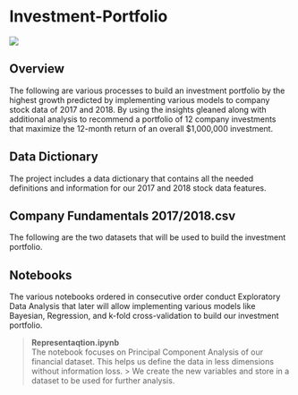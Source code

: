 # Investment-Portfolio

![](InVestment-2.png)

## Overview
The following are various processes to build an investment portfolio by the highest growth predicted by implementing various models to company stock data of 2017 and 2018. By using the insights gleaned along with additional analysis to recommend a portfolio of 12 company investments that maximize the 12-month return of an overall \$1,000,000 investment.

## Data Dictionary
The project includes a data dictionary that contains all the needed definitions and information for our 2017 and 2018 stock data features.

## Company Fundamentals 2017/2018.csv
The following are the two datasets that will be used to build the investment portfolio. 

## Notebooks
The various notebooks ordered in consecutive order conduct Exploratory Data Analysis that later will allow implementing various models like Bayesian, Regression, and k-fold cross-validation to build our investment portfolio.

> **Representaqtion.ipynb**  \
> The notebook focuses on Principal Component Analysis of our financial dataset. This helps us define the data in less dimensions without information loss.         > We create the new variables and store in a dataset to be used for further analysis.
